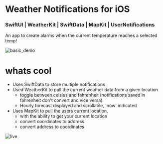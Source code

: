 # Weather Notifications for iOS
### SwiftUI | WeatherKit | SwiftData | MapKit | UserNotifications

An app to create alarms when the current temperature reaches a selected temp!  

![basic_demo](https://github.com/Pierre81385/ideal-goggles-swiftui/blob/main/assets/basic_demo4.gif?raw=true)


# whats cool

- Uses SwiftData to store multiple notifications
- Used WeatherKit to pull the current weather data from a given location
    + toggle between celsius and fahrenheit (notifications saved in fahrenheit don't convert and vice versa)
    + Hourly forecast displayed and scrollable, 'now' indicated
- Uses MapKit to pull the users current location, 
    + with the ability to get your current location
    + convert coordinates to address
    + convert address to coordinates

![live](https://github.com/Pierre81385/ideal-goggles-swiftui/blob/main/assets/live.png?raw=true)

